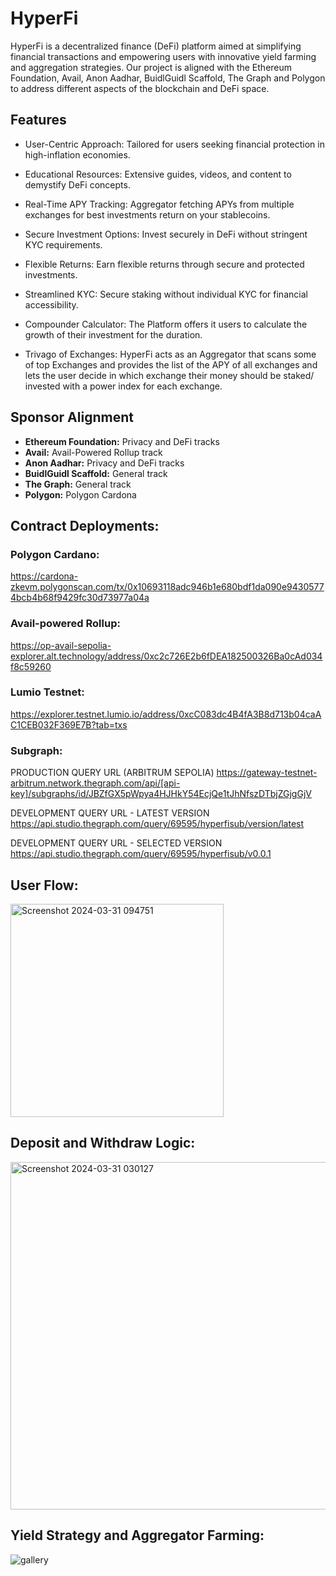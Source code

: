 # HyperFi

HyperFi is a decentralized finance (DeFi) platform aimed at simplifying financial transactions and empowering users with innovative yield farming and aggregation strategies. Our project is aligned with the Ethereum Foundation, Avail, Anon Aadhar, BuidlGuidl Scaffold, The Graph and Polygon to address different aspects of the blockchain and DeFi space.

## Features

- User-Centric Approach: Tailored for users seeking financial protection in high-inflation economies.

- Educational Resources: Extensive guides, videos, and content to demystify DeFi concepts.

- Real-Time APY Tracking: Aggregator fetching APYs from multiple exchanges for best investments return on your stablecoins.

- Secure Investment Options: Invest securely in DeFi without stringent KYC requirements.

- Flexible Returns: Earn flexible returns through secure and protected investments.

- Streamlined KYC: Secure staking without individual KYC for financial accessibility.

- Compounder Calculator: The Platform offers it users to calculate the growth of their investment for the duration.

- Trivago of Exchanges: HyperFi acts as an Aggregator that scans some of top  Exchanges and provides the list of the APY of all exchanges and lets the user decide in which exchange their money should be staked/ invested with a power index for each exchange.

## Sponsor Alignment

- **Ethereum Foundation:** Privacy and DeFi tracks
- **Avail:** Avail-Powered Rollup track
- **Anon Aadhar:** Privacy and DeFi tracks
- **BuidlGuidl Scaffold:** General track
- **The Graph:** General track
- **Polygon:** Polygon Cardona

## Contract Deployments:

### Polygon Cardano: 
https://cardona-zkevm.polygonscan.com/tx/0x10693118adc946b1e680bdf1da090e94305774bcb4b68f9429fc30d73977a04a
 
### Avail-powered Rollup:
https://op-avail-sepolia-explorer.alt.technology/address/0xc2c726E2b6fDEA182500326Ba0cAd034f8c59260

### Lumio Testnet:
https://explorer.testnet.lumio.io/address/0xcC083dc4B4fA3B8d713b04caAC1CEB032F369E7B?tab=txs

### Subgraph:
PRODUCTION QUERY URL (ARBITRUM SEPOLIA)
https://gateway-testnet-arbitrum.network.thegraph.com/api/[api-key]/subgraphs/id/JBZfGX5pWpya4HJHkY54EcjQe1tJhNfszDTbjZGjgGjV⁠

DEVELOPMENT QUERY URL - LATEST VERSION
https://api.studio.thegraph.com/query/69595/hyperfisub/version/latest⁠

DEVELOPMENT QUERY URL - SELECTED VERSION
https://api.studio.thegraph.com/query/69595/hyperfisub/v0.0.1⁠

## User Flow:
<img width="341" alt="Screenshot 2024-03-31 094751" src="https://github.com/CodeBlocker52/HyperFi/assets/69464744/99406b1c-d8d9-425c-b1f0-e0a8675e0602">

## Deposit and Withdraw Logic:
<img width="556" alt="Screenshot 2024-03-31 030127" src="https://github.com/CodeBlocker52/HyperFi/assets/69464744/4e3cb7d7-879c-4c25-92f6-11d432901bd1">

## Yield Strategy and Aggregator Farming:
![gallery](https://github.com/CodeBlocker52/HyperFi/assets/69464744/5e668462-2bd2-4a9c-9b65-3e9dbcba17f3)
